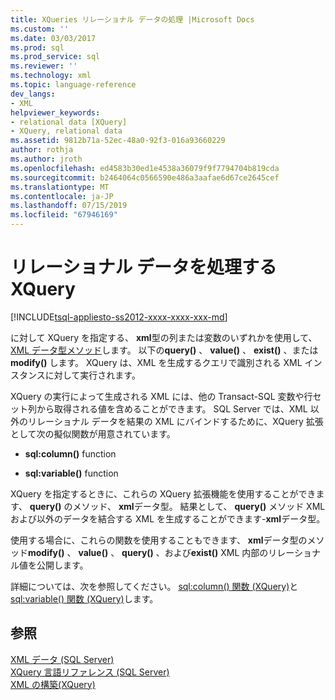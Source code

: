 ```yaml
---
title: XQueries リレーショナル データの処理 |Microsoft Docs
ms.custom: ''
ms.date: 03/03/2017
ms.prod: sql
ms.prod_service: sql
ms.reviewer: ''
ms.technology: xml
ms.topic: language-reference
dev_langs:
- XML
helpviewer_keywords:
- relational data [XQuery]
- XQuery, relational data
ms.assetid: 9812b71a-52ec-48a0-92f3-016a93660229
author: rothja
ms.author: jroth
ms.openlocfilehash: ed4583b30ed1e4538a36079f9f7794704b819cda
ms.sourcegitcommit: b2464064c0566590e486a3aafae6d67ce2645cef
ms.translationtype: MT
ms.contentlocale: ja-JP
ms.lasthandoff: 07/15/2019
ms.locfileid: "67946169"
---
```

# <a name="xqueries-handling-relational-data"></a>リレーショナル データを処理する XQuery
[!INCLUDE[tsql-appliesto-ss2012-xxxx-xxxx-xxx-md](../includes/tsql-appliesto-ss2012-xxxx-xxxx-xxx-md.md)]

  に対して XQuery を指定する、 **xml**型の列または変数のいずれかを使用して、 [XML データ型メソッド](../t-sql/xml/xml-data-type-methods.md)します。 以下の**query()** 、 **value()** 、 **exist()** 、または**modify()** します。 XQuery は、XML を生成するクエリで識別される XML インスタンスに対して実行されます。  
  
 XQuery の実行によって生成される XML には、他の Transact-SQL 変数や行セット列から取得される値を含めることができます。 SQL Server では、XML 以外のリレーショナル データを結果の XML にバインドするために、XQuery 拡張として次の擬似関数が用意されています。  
  
-   **sql:column()** function  
  
-   **sql:variable()** function  
  
 XQuery を指定するときに、これらの XQuery 拡張機能を使用することができます、 **query()** のメソッド、 **xml**データ型。 結果として、 **query()** メソッド XML および以外のデータを結合する XML を生成することができます-**xml**データ型。  
  
 使用する場合に、これらの関数を使用することもできます、 **xml**データ型のメソッド**modify()** 、 **value()** 、 **query()** 、および**exist()** XML 内部のリレーショナル値を公開します。  
  
 詳細については、次を参照してください。 [sql:column() 関数 (XQuery)](../xquery/xquery-extension-functions-sql-column.md)と[sql:variable() 関数 (XQuery)](../xquery/xquery-extension-functions-sql-variable.md)します。  
  
## <a name="see-also"></a>参照  
 [XML データ &#40;SQL Server&#41;](../relational-databases/xml/xml-data-sql-server.md)   
 [XQuery 言語リファレンス &#40;SQL Server&#41;](../xquery/xquery-language-reference-sql-server.md)   
 [XML の構築&#40;XQuery&#41;](../xquery/xml-construction-xquery.md)  
  
  
